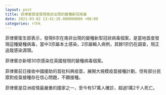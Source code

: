 ```yaml
---
layout: post
title: 菲律賓首度發現南非出現的變種新冠病毒
date: 2021-03-02 13:41:26.000000000 +08:00
categories: rthk
---
```


菲律賓衛生部表示，發現6宗在南非出現的變種新型冠狀病毒個案，是當地首度發現這種變種病毒，當中3宗屬本土感染，2宗屬輸入病例，其餘1宗仍在調查，現正追蹤感染源頭。

菲律賓亦新增30宗感染在英國發現的變種病毒個案。

菲律賓前日接收中國援助的首批科興疫苗，展開大規模疫苗接種計劃，但有部分民眾對疫苗接種存在信心問題，不願接種。

菲律賓是亞洲疫情最嚴重的國家之一，至今有57萬人確診，超過1萬2千人死亡。
